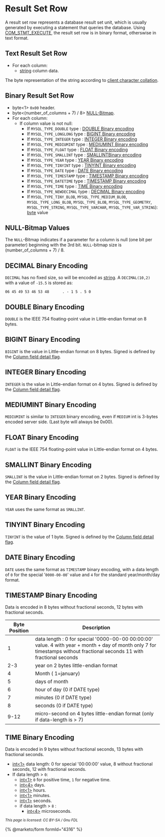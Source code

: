 # Result Set Row

A result set row represents a database result set unit, which is usually generated by executing a statement that queries the database. Using [COM\_STMT\_EXECUTE](../3-binary-protocol-prepared-statements/com_stmt_execute.md), the result set row is in binary format, otherswise in text format.

## Text Result Set Row

* For each column:
  * [string](../protocol-data-types.md#length-encoded-strings) column data.

The byte representation of the string according to [client character collation](../1-connecting/connection.md).

## Binary Result Set Row

* byte<1> `0x00` header.
* byte<(number\_of\_columns + 7) / 8> [NULL-Bitmap](resultset-row.md#null-bitmap-values).
* For each column:
  * If column value is not null:
    * If `MYSQL_TYPE_DOUBLE` type : [DOUBLE Binary encoding](resultset-row.md#double-binary-encoding)
    * If `MYSQL_TYPE_LONGLONG` type : [BIGINT Binary encoding](resultset-row.md#bigint-binary-encoding)
    * If `MYSQL_TYPE_INTEGER` type : [INTEGER Binary encoding](resultset-row.md#integer-binary-encoding)
    * If `MYSQL_TYPE_MEDIUMINT` type : [MEDIUMINT Binary encoding](resultset-row.md#mediumint-binary-encoding)
    * If `MYSQL_TYPE_FLOAT` type : [FLOAT Binary encoding](resultset-row.md#float-binary-encoding)
    * If `MYSQL_TYPE_SMALLINT` type : [SMALLINTBinary encoding](resultset-row.md#smallint-binary-encoding)
    * If `MYSQL_TYPE_YEAR` type : [YEAR Binary encoding](resultset-row.md#year-binary-encoding)
    * If `MYSQL_TYPE_TINYINT` type : [TINYINT Binary encoding](resultset-row.md#tinyint-binary-encoding)
    * If `MYSQL_TYPE_DATE` type : [DATE Binary encoding](resultset-row.md#date-binary-encoding)
    * If `MYSQL_TYPE_TIMESTAMP` type : [TIMESTAMP Binary encoding](resultset-row.md#timestamp-binary-encoding)
    * If `MYSQL_TYPE_DATETIME` type : [TIMESTAMP Binary encoding](resultset-row.md#timestamp-binary-encoding)
    * If `MYSQL_TYPE_TIME` type : [TIME Binary encoding](resultset-row.md#time-binary-encoding)
    * If `MYSQL_TYPE_NEWDECIMAL` type : [DECIMAL Binary encoding](resultset-row.md#decimal-binary-encoding)
    * If `MYSQL_TYPE_TINY_BLOB`,  `MYSQL_TYPE_MEDIUM_BLOB`,  `MYSQL_TYPE_LONG_BLOB`, `MYSQL_TYPE_BLOB`,  `MYSQL_TYPE_GEOMETRY`,  `MYSQL_TYPE_STRING`, `MYSQL_TYPE_VARCHAR`, `MYSQL_TYPE_VAR_STRING`): [byte](../protocol-data-types.md#length-encoded-bytes) value

## NULL-Bitmap Values

The `NULL`-Bitmap indicates if a parameter for a column is null (one bit per parameter) beginning with the 3rd bit. `NULL`-bitmap size is (number\_of\_columns + 7) / 8.

## DECIMAL Binary Encoding

`DECIMAL` has no fixed size, so will be encoded as [string](../protocol-data-types.md#length-encoded-strings). A `DECIMAL(10,2)` with a value of `-15.5` is stored as:

```
06 45 49 53 46 53 48      . - 1 5 . 5 0
```

## DOUBLE Binary Encoding

`DOUBLE` is the IEEE 754 floating-point value in Little-endian format on 8 bytes.

## BIGINT Binary Encoding

`BIGINT` is the value in Little-endian format on 8 bytes. Signed is defined by the [Column field detail flag](result-set-packets.md).

## INTEGER Binary Encoding

`INTEGER` is the value in Little-endian format on 4 bytes. Signed is defined by the [Column field detail flag](result-set-packets.md).

## MEDIUMINT Binary Encoding

`MEDIUMINT` is similar to `INTEGER` binary encoding, even if `MEDIUM` int is 3-bytes encoded server side. (Last byte will always be 0x00).

## FLOAT Binary Encoding

`FLOAT` is the IEEE 754 floating-point value in Little-endian format on 4 bytes.

## SMALLINT Binary Encoding

`SMALLINT` is the value in Little-endian format on 2 bytes. Signed is defined by the [Column field detail flag](result-set-packets.md).

## YEAR Binary Encoding

`YEAR` uses the same format as `SMALLINT`.

## TINYINT Binary Encoding

`TINYINT` is the value of 1 byte. Signed is defined by the [Column field detail flag](result-set-packets.md).

## DATE Binary Encoding

`DATE` uses the same format as `TIMESTAMP` binary encoding, with a data length of `0` for the special '`0000-00-00`' value and `4` for the standard year/month/day format.

## TIMESTAMP Binary Encoding

Data is encoded in 8 bytes without fractional seconds, 12 bytes with fractional seconds.

| Byte Position | Description                                                                                                                                                             |
| ------------- | ----------------------------------------------------------------------------------------------------------------------------------------------------------------------- |
| 1             | data length : 0 for special '0000-00-00 00:00:00' value. 4 with year + month + day of month only 7 for timestamps without fractional seconds 11 with fractional seconds |
| 2-3           | year on 2 bytes little-endian format                                                                                                                                    |
| 4             | Month ( 1=january)                                                                                                                                                      |
| 5             | days of month                                                                                                                                                           |
| 6             | hour of day (0 if DATE type)                                                                                                                                            |
| 7             | minutes (0 if DATE type)                                                                                                                                                |
| 8             | seconds (0 if DATE type)                                                                                                                                                |
| 9-12          | micro-second on 4 bytes little-endian format (only if data-length is > 7)                                                                                               |

## TIME Binary Encoding

Data is encoded in 9 bytes without fractional seconds, 13 bytes with fractional seconds.

* [int<1>](../protocol-data-types.md#fixed-length-integers) data length: 0 for special '00:00:00' value, 8 without fractional seconds, 12 with fractional seconds.
* If data length > `0`:
  * [int<1>](../protocol-data-types.md#fixed-length-integers) `0` for positive time, `1` for negative time.
  * [int<4>](../protocol-data-types.md#fixed-length-integers) days.
  * [int<1>](../protocol-data-types.md#fixed-length-integers) hours.
  * [int<1>](../protocol-data-types.md#fixed-length-integers) minutes.
  * [int<1>](../protocol-data-types.md#fixed-length-integers) seconds.
  * if data length > `8` :
    * [int<4>](../protocol-data-types.md#fixed-length-integers) microseconds.

<sub>_This page is licensed: CC BY-SA / Gnu FDL_</sub>

{% @marketo/form formId="4316" %}
